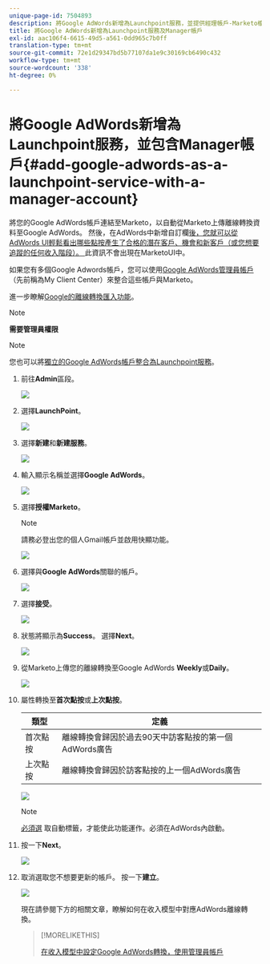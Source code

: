 ```yaml
---
unique-page-id: 7504893
description: 將Google AdWords新增為Launchpoint服務，並提供經理帳戶-Marketo檔案——產品檔案
title: 將Google AdWords新增為Launchpoint服務及Manager帳戶
exl-id: aac106f4-6615-49d5-a561-0dd965c7b0ff
translation-type: tm+mt
source-git-commit: 72e1d29347bd5b77107da1e9c30169cb6490c432
workflow-type: tm+mt
source-wordcount: '338'
ht-degree: 0%

---
```


# 將Google AdWords新增為Launchpoint服務，並包含Manager帳戶{#add-google-adwords-as-a-launchpoint-service-with-a-manager-account}

將您的Google AdWords帳戶連結至Marketo，以自動從Marketo上傳離線轉換資料至Google AdWords。 然後，在AdWords中新增自訂欄[後，您就可以從AdWords UI輕鬆看出哪些點按產生了合格的潛在客戶、機會和新客戶（或您想要追蹤的任何收入階段）。 ](https://support.google.com/adwords/answer/3073556)此資訊不會出現在MarketoUI中。

如果您有多個Google Adwords帳戶，您可以使用[Google AdWords管理員帳戶](https://www.google.com/adwords/manager-accounts/)（先前稱為My Client Center）來整合這些帳戶與Marketo。

進一步瞭解[Google的離線轉換匯入功能](https://support.google.com/adwords/answer/2998031?hl=en)。

>[!NOTE]
>
>**需要管理員權限**

>[!NOTE]
>
>您也可以將[獨立的Google AdWords帳戶整合為Launchpoint服務](/help/marketo/product-docs/administration/additional-integrations/add-google-adwords-as-a-launchpoint-service.md)。

1. 前往&#x200B;**Admin**&#x200B;區段。

   ![](assets/login-admin-1.png)

1. 選擇&#x200B;**LaunchPoint**。

   ![](assets/image2014-12-5-14-3a35-3a27.png)

1. 選擇&#x200B;**新建**&#x200B;和&#x200B;**新建服務**。

   ![](assets/image2015-2-23-14-3a54-3a50.png)

1. 輸入顯示名稱並選擇&#x200B;**Google AdWords**。

   ![](assets/new-service-google-1.png)

1. 選擇&#x200B;**授權Marketo**。

   >[!NOTE]
   >
   >請務必登出您的個人Gmail帳戶並啟用快顯功能。

   ![](assets/image2015-2-26-20-3a54-3a1.png)

1. 選擇與&#x200B;**Google AdWords**&#x200B;關聯的帳戶。

   ![](assets/image2015-2-23-15-3a31-3a16.png)

1. 選擇&#x200B;**接受**。

   ![](assets/image2015-2-23-16-3a32-3a45.png)

1. 狀態將顯示為&#x200B;**Success**。 選擇&#x200B;**Next**。

   ![](assets/image2015-2-26-20-3a55-3a21.png)

1. 從Marketo上傳您的離線轉換至Google AdWords **Weekly**&#x200B;或&#x200B;**Daily**。

   ![](assets/image2015-3-27-14-3a7-3a45.png)

1. 屬性轉換至&#x200B;**首次點按**&#x200B;或&#x200B;**上次點按**。

   | 類型 | 定義 |
   |---|---|
   | 首次點按 | 離線轉換會歸因於過去90天中訪客點按的第一個AdWords廣告 |
   | 上次點按 | 離線轉換會歸因於訪客點按的上一個AdWords廣告 |

   ![](assets/image2015-3-27-14-3a10-3a46.png)

   >[!NOTE]
   >
   >[必須選](https://support.google.com/adwords/answer/1752125?hl=en) 取自動標籤，才能使此功能運作。必須在AdWords內啟動。

1. 按一下&#x200B;**Next**。

   ![](assets/image2015-3-27-14-3a11-3a31.png)

1. 取消選取您不想要更新的帳戶。 按一下&#x200B;**建立**。

   ![](assets/image2015-3-27-14-3a12-3a51.png)

   現在請參閱下方的相關文章，瞭解如何在收入模型中對應AdWords離線轉換。

   >[!MORELIKETHIS]
   >
   >[在收入模型中設定Google AdWords轉換，使用管理員帳戶](/help/marketo/product-docs/reporting/revenue-cycle-analytics/revenue-cycle-models/set-google-adwords-conversions-in-the-revenue-model-with-a-manager-account.md)
